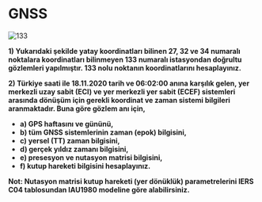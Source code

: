 # GNSS

![133](https://i.imgur.com/ythbI5H.png)

  **1) Yukarıdaki şekilde yatay koordinatları bilinen 27, 32 ve 34 numaralı noktalara koordinatları bilinmeyen 133 numaralı istasyondan doğrultu gözlemleri yapılmıştır. 133 nolu noktanın koordinatlarını hesaplayınız.**




  **2) Türkiye saati ile 18.11.2020 tarih ve 06:02:00 anına karşılık gelen, yer merkezli uzay sabit (ECI) ve yer merkezli yer sabit (ECEF) sistemleri arasında dönüşüm için gerekli   koordinat ve zaman sistemi bilgileri aranmaktadır. Buna göre gözlem anı için,**
  
+ **a) GPS haftasını ve gününü,**
+ **b) tüm GNSS sistemlerinin zaman (epok) bilgisini,**
+ **c) yersel (TT) zaman bilgisini,**
+ **d) gerçek yıldız zamanı bilgisini,**
+ **e) presesyon ve nutasyon matrisi bilgisini,**
+ **f) kutup hareketi bilgisini hesaplayınız.**


**Not: Nutasyon matrisi kutup hareketi (yer dönüklük) parametrelerini IERS C04 tablosundan IAU1980 modeline göre alabilirsiniz.**
